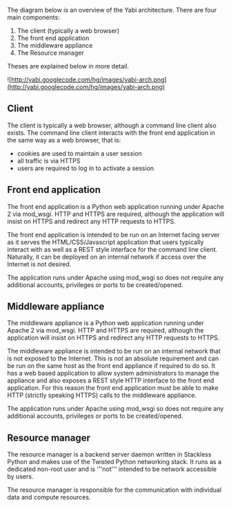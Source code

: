 The diagram below is an overview of the Yabi architecture. There are four main components:
  1. The client (typically a web browser)
  1. The front end application
  1. The middleware appliance
  1. The Resource manager

Theses are explained below in more detail.

![http://yabi.googlecode.com/hg/images/yabi-arch.png](http://yabi.googlecode.com/hg/images/yabi-arch.png)

## Client ##

The client is typically a web browser, although a command line client also exists. The command line client interacts with the front end application in the same way as a web browser, that is:
  * cookies are used to maintain a user session
  * all traffic is via HTTPS
  * users are required to log in to activate a session

## Front end application ##

The front end application is a Python web application running under Apache 2 via mod\_wsgi. HTTP and HTTPS are required, although the application will insist on HTTPS and redirect any HTTP requests to HTTPS.

The front end application is intended to be run on an Internet facing server as it serves the HTML/CSS/Javascript application that users typically interact with as well as a REST style interface for the command line client. Naturally, it can be deployed on an internal network if access over the Internet is not desired.

The application runs under Apache using mod\_wsgi so does not require any additional accounts, privileges or ports to be created/opened.

## Middleware appliance ##

The middleware appliance is a Python web application running under Apache 2 via mod\_wsgi. HTTP and HTTPS are required, although the application will insist on HTTPS and redirect any HTTP requests to HTTPS.

The middleware appliance is intended to be run on an internal network that is not exposed to the Internet. This is not an absolute requirement and can be run on the same host as the front end appliance if required to do so. It has a web based application to allow system administrators to manage the appliance and also exposes a REST style HTTP interface to the front end application. For this reason the front end application must be able to make HTTP (strictly speaking HTTPS) calls to the middleware appliance.

The application runs under Apache using mod\_wsgi so does not require any additional accounts, privileges or ports to be created/opened.

## Resource manager ##

The resource manager is a backend server daemon written in Stackless Python and makes use of the Twisted  Python networking stack. It runs as a dedicated non-root user and is '''not''' intended to be network accessible by users.

The resource manager is responsible for the communication with individual data and compute resources.